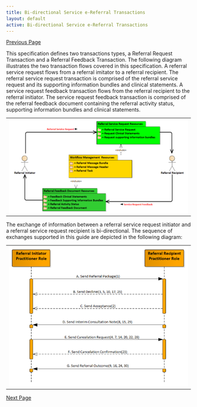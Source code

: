 ```yaml
---
title: Bi-directional Service e-Referral Transactions
layout: default
active: Bi-directional Service e-Referral Transactions
---
```


[Previous Page](Service_Request_and_Referral_Feedback_Supporting_Information_Bundles.html)

This specification defines two transactions types, a Referral Request Transaction and a Referral Feedback Transaction. The following diagram illustrates the two transaction flows covered in this specification. A referral service request flows from a referral imitator to a referral recipient. The referral service request transaction is comprised of the referral service request and its supporting information bundles and clinical statements. A service request feedback transaction flows from the referral recipient to the referral initiator. The service request feedback transaction is comprised of the referral feedback document containing the referral activity status, supporting information bundles and clinical statements.

<center><table><tr><td><img src="Scope.png" style="width:100%;"/></td></tr></table></center>

The exchange of information between a referral service request initiator and a referral service request recipient is bi-directional. The sequence of exchanges supported in this guide are depicted in the following diagram:

<center>
<table><tr><td><img src="Workflow Sequence.png" style="width:100%;"/></td></tr></table></center>

[Next Page](Transport_Options.html)